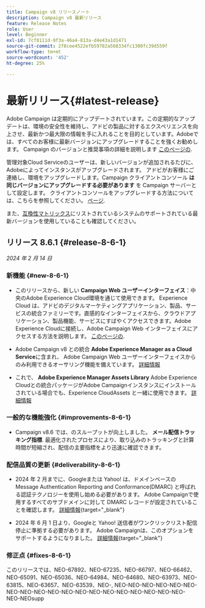 ```yaml
---
title: Campaign v8 リリースノート
description: Campaign v8 最新リリース
feature: Release Notes
role: User
level: Beginner
exl-id: 7cf8111d-9f3a-46a4-813a-d4e43a1d1471
source-git-commit: 2f8cee4522efb59782a568334fc1300fc39d559f
workflow-type: tm+mt
source-wordcount: '452'
ht-degree: 25%

---
```


# 最新リリース{#latest-release}

Adobe Campaign は定期的にアップデートされています。この定期的なアップデートは、環境の安全性を維持し、アドビの製品に対するエクスペリエンスを向上させ、最新かつ最大限の情報を手に入れることを目的としています。Adobeでは、すべてのお客様に最新バージョンにアップグレードすることを強くお勧めします。 Campaign のバージョンと推奨事項の詳細を説明します [このページの](upgrades.md).

管理対象Cloud Serviceのユーザーは、新しいバージョンが追加されるたびに、Adobeによってインスタンスがアップグレードされます。 アドビがお客様にご連絡し、環境をアップグレードします。Campaign クライアントコンソール **は同じバージョンにアップグレードする必要があります** を Campaign サーバーとして設定します。 クライアントコンソールをアップグレードする方法については、こちらを参照してください。 [ページ](../start/connect.md#upgrade-ac-console).

また、[互換性マトリックス](compatibility-matrix.md)にリストされているシステムのサポートされている最新バージョンを使用していることも確認してください。


## リリース 8.6.1 {#release-8-6-1}

_2024 年 2 月 14 日_


### 新機能 {#new-8-6-1}

* このリリースから、新しい **Campaign Web ユーザーインターフェイス**：中央のAdobe Experience Cloud環境を通じて使用できます。 Experience Cloud は、アドビのデジタルマーケティングアプリケーション、製品、サービスの統合ファミリーです。直感的なインターフェイスから、クラウドアプリケーション、製品機能、サービスにすばやくアクセスできます。Adobe Experience Cloudに接続し、Adobe Campaign Web インターフェイスにアクセスする方法を説明します。 [このページの](campaign-ui.md#ac-web-ui).


* Adobe Campaign v8 との統合 **Adobe Experience Manager as a Cloud Service**&#x200B;に含まれ、 Adobe Campaign Web ユーザーインターフェイスからのみ利用できるオーサリング機能を備えています。 [詳細情報](../connect/ac-aem.md)

* これで、 **Adobe Experience Manager Assets Library** Adobe Experience Cloudとの統合パッケージがAdobe Campaignインスタンスにインストールされている場合でも、Experience CloudAssets と一緒に使用できます。 [詳細情報](../connect/ac-aem.md#assets-library)

### 一般的な機能強化 {#improvements-8-6-1}

* Campaign v8.6 では、のスループットが向上しました。 **メール配信トラッキング指標**. 最適化されたプロセスにより、取り込みのトラッキングと計算時間が短縮され、配信の主要指標をより迅速に確認できます。


### 配信品質の更新 {#deliverability-8-6-1}

* 2024 年 2 月までに、Googleまたは Yahoo! は、ドメインベースの Message Authentication Reporting and Conformance(DMARC) と呼ばれる認証テクノロジーを使用し始める必要があります。 Adobe Campaignで使用するすべてのサブドメインに対して DMARC レコードが設定されていることを確認します。 [詳細情報](https://experienceleague.adobe.com/docs/deliverability-learn/deliverability-best-practice-guide/additional-resources/technotes/implement-dmarc.html?lang=ja){target="_blank"}

* 2024 年 6 月 1 日より、Googleと Yahoo! 送信者がワンクリックリスト配信停止に準拠する必要があります。 Adobe Campaignは、このオプションをサポートするようになりました。 [詳細情報](https://experienceleague.adobe.com/docs/deliverability-learn/deliverability-best-practice-guide/additional-resources/campaign/acc-technical-recommendations.html#one-click-list-unsubscribe){target="_blank"}


### 修正点 {#fixes-8-6-1}

このリリースでは、NEO-67892、NEO-67235、NEO-66797、NEO-66462、NEO-65091、NEO-65036、NEO-64984、NEO-64680、NEO-63973、NEO-63815、NEO-63657、NEO-63539、NEO-, NEO-NEO-NEO-NEO-NEO-NEO-NEO-NEO-NEO-NEO-NEO-NEO-NEO-NEO-NEO-NEO-NEO-NEO-NEO-NEO-NEOsupp